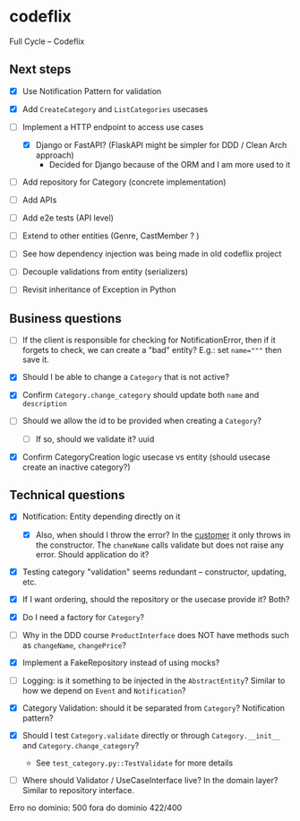 # codeflix
Full Cycle – Codeflix


## Next steps

- [x] Use Notification Pattern for validation
- [x] Add `CreateCategory` and `ListCategories` usecases
- [ ] Implement a HTTP endpoint to access use cases
  - [x] Django or FastAPI? (FlaskAPI might be simpler for DDD / Clean Arch approach)
    - Decided for Django because of the ORM and I am more used to it
- [ ] Add repository for Category (concrete implementation)
- [ ] Add APIs
- [ ] Add e2e tests (API level)
- [ ] Extend to other entities (Genre, CastMember ? )
- [ ] See how dependency injection was being made in old codeflix project
- [ ] Decouple validations from entity (serializers)
- [ ] Revisit inheritance of Exception in Python


## Business questions
- [ ] If the client is responsible for checking for NotificationError, then if it forgets to check, we can create a "bad" entity? E.g.: set `name="""` then save it.
- [x] Should I be able to change a `Category` that is not active?
- [x] Confirm `Category.change_category` should update both `name` and `description`
- [ ] Should we allow the id to be provided when creating a `Category`?
  - [ ] If so, should we validate it? uuid
- [x] Confirm CategoryCreation logic usecase vs entity (should usecase create an inactive category?)


## Technical questions
- [x] Notification: Entity depending directly on it
  - [x] Also, when should I throw the error? In the [customer](https://github.com/devfullcycle/fc-clean-architecture/blob/main/src/domain/customer/entity/customer.ts) it only throws in the constructor. The `chaneName` calls validate but does not raise any error. Should application do it?
- [x] Testing category "validation" seems redundant – constructor, updating, etc.
- [x] If I want ordering, should the repository or the usecase provide it? Both?
- [x] Do I need a factory for `Category`?
- [ ] Why in the DDD course `ProductInterface` does NOT have methods such as `changeName`, `changePrice`?
- [x] Implement a FakeRepository instead of using mocks?
- [ ] Logging: is it something to be injected in the `AbstractEntity`? Similar to how we depend on `Event` and `Notification`?
- [x] Category Validation: should it be separated from `Category`? Notification pattern?
- [x] Should I test `Category.validate` directly or through `Category.__init__` and `Category.change_category`?
  - See `test_category.py::TestValidate` for more details
- [ ] Where should Validator / UseCaseInterface live? In the domain layer? Similar to repository interface.


Erro no dominio: 500
fora do dominio 422/400
